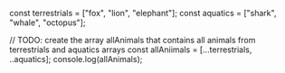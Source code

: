 const terrestrials = ["fox", "lion", "elephant"];
const aquatics = ["shark", "whale", "octopus"];

// TODO: create the array allAnimals that contains all animals from terrestrials and aquatics arrays
const allAniimals = [...terrestrials, ..aquatics];
console.log(allAnimals);
